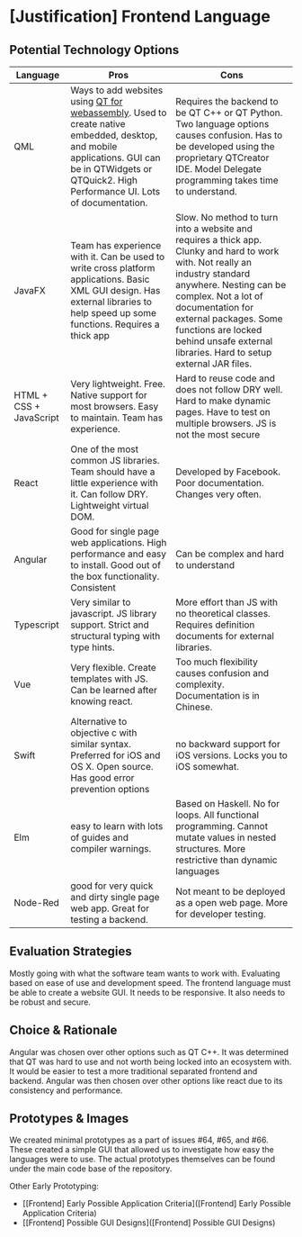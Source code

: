 # [Justification] Frontend Language

## Potential Technology Options
| Language                | Pros                                                                                                                                                                                                                                       | Cons                                                                                                                                                                                                                                                                                                             |
| ----------------------- | ------------------------------------------------------------------------------------------------------------------------------------------------------------------------------------------------------------------------------------------ | ---------------------------------------------------------------------------------------------------------------------------------------------------------------------------------------------------------------------------------------------------------------------------------------------------------------- |
| QML                     | Ways to add websites using [QT for webassembly](https://wiki.qt.io/Qt_for_WebAssembly). Used to create native embedded, desktop, and mobile applications. GUI can be in QTWidgets or QTQuick2. High Performance UI. Lots of documentation. | Requires the backend to be QT C++ or QT Python. Two language options causes confusion. Has to be developed using the proprietary QTCreator IDE. Model Delegate programming takes time to understand.                                                                                                              |
| JavaFX                  | Team has experience with it. Can be used to write cross platform applications. Basic XML GUI design. Has external libraries to help speed up some functions. Requires a thick app                                                          | Slow. No method to turn into a website and requires a thick app. Clunky and hard to work with. Not really an industry standard anywhere. Nesting can be complex. Not a lot of documentation for external packages. Some functions are locked behind unsafe external libraries. Hard to setup external JAR files. |
| HTML + CSS + JavaScript | Very lightweight. Free. Native support for most browsers. Easy to maintain. Team has experience.                                                                                                                                           | Hard to reuse code and does not follow DRY well. Hard to make dynamic pages. Have to test on multiple browsers. JS is not the most secure                                                                                                                                                                        |
| React                   | One of the most common JS libraries. Team should have a little experience with it. Can follow DRY. Lightweight virtual DOM.                                                                                                                | Developed by Facebook. Poor documentation. Changes very often.                                                                                                                                                                                                                                                   |
| Angular                 | Good for single page web applications. High performance and easy to install. Good out of the box functionality. Consistent                                                                                                                 | Can be complex and hard to understand                                                                                                                                                                                                                                                                            |
| Typescript              | Very similar to javascript. JS library support. Strict and structural typing with type hints.                                                                                                                                              | More effort than JS with no theoretical classes. Requires definition documents for external libraries.                                                                                                                                                                                                           |
| Vue                     | Very flexible. Create templates with JS. Can be learned after knowing react.                                                                                                                                                               | Too much flexibility causes confusion and complexity. Documentation is in Chinese.                                                                                                                                                                                                                               |
| Swift                   | Alternative to objective c with similar syntax. Preferred for iOS and OS X. Open source. Has good error prevention options                                                                                                                   | no backward support for iOS versions. Locks you to iOS somewhat.                                                                                                                                                                                                                                                 |
| Elm                     | easy to learn with lots of guides and compiler warnings.                                                                                                                                                                                   | Based on Haskell. No for loops. All functional programming. Cannot mutate values in nested structures. More restrictive than dynamic languages                                                                                                                                                                   |
| Node-Red                | good for very quick and dirty single page web app. Great for testing a backend.                                                                                                                                                            | Not meant to be deployed as a open web page. More for developer testing.                                                                                                                                                                                                                                         |


## Evaluation Strategies
Mostly going with what the software team wants to work with. Evaluating based on ease of use and development speed. The frontend language must be able to create a website GUI. It needs to be responsive. It also needs to be robust and secure.

## Choice & Rationale
Angular was chosen over other options such as QT C++. It was determined that QT was hard to use and not worth being locked into an ecosystem with. It would be easier to test a more traditional separated frontend and backend. Angular was then chosen over other options like react due to its consistency and performance.

## Prototypes & Images
We created minimal prototypes as a part of issues #64, #65, and #66. These created a simple GUI that allowed us to investigate how easy the languages were to use. The actual prototypes themselves can be found under the main code base of the repository.

Other Early Prototyping:
- [[Frontend] Early Possible Application Criteria]([Frontend] Early Possible Application Criteria)
- [[Frontend] Possible GUI Designs]([Frontend] Possible GUI Designs)